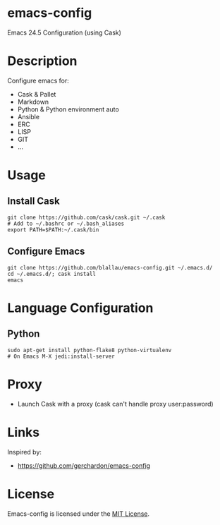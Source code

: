 # emacs-config

Emacs 24.5 Configuration (using Cask)

# Description

Configure emacs for:
 * Cask & Pallet
 * Markdown
 * Python & Python environment auto
 * Ansible
 * ERC
 * LISP
 * GIT
 * ...

# Usage

## Install Cask

    git clone https://github.com/cask/cask.git ~/.cask
    # Add to ~/.bashrc or ~/.bash_aliases
    export PATH=$PATH:~/.cask/bin

## Configure Emacs

    git clone https://github.com/blallau/emacs-config.git ~/.emacs.d/
    cd ~/.emacs.d/; cask install
    emacs

# Language Configuration

## Python

    sudo apt-get install python-flake8 python-virtualenv
    # On Emacs M-X jedi:install-server

# Proxy

 * Launch Cask with a proxy (cask can't handle proxy user:password)


# Links

Inspired by:

 * https://github.com/gerchardon/emacs-config

# License

Emacs-config is licensed under the [MIT License](http://www.opensource.org/licenses/mit-license.php).
